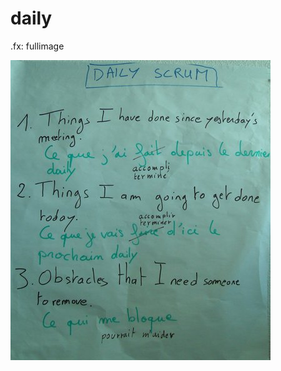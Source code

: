 # daily

.fx: fullimage

![ce que j'ai terminé hier, ce que je vais terminé aujourd'hui, ce qui me bloque](images/daily-small.jpg)  
